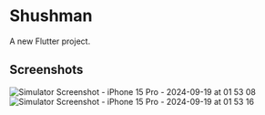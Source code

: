 # Shushman

A new Flutter project.

## Screenshots
![Simulator Screenshot - iPhone 15 Pro - 2024-09-19 at 01 53 08](https://github.com/user-attachments/assets/6e47190d-cc15-4317-a390-300da46b585b)
![Simulator Screenshot - iPhone 15 Pro - 2024-09-19 at 01 53 16](https://github.com/user-attachments/assets/cc1d6a89-efa4-49c7-8f66-e26f9ea88514)
